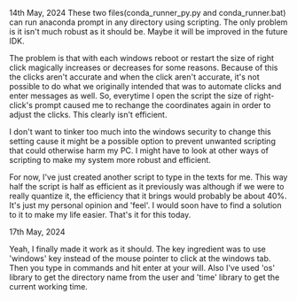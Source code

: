 14th May, 2024
These two files(conda_runner_py.py and conda_runner.bat) can run anaconda prompt in any directory using scripting. The only problem is it isn't much robust as it should be. Maybe it will be improved in the future IDK.

The problem is that with each windows reboot or restart the size of right click magically increases or decreases for some reasons. Because of this the clicks aren't accurate and when the click aren't accurate, it's not possible to do what we originally intended that was to automate clicks and enter messages as well. So, everytime I open the script the size of right-click's prompt caused me to rechange the coordinates again in order to adjust the clicks. This clearly isn't efficient.

I don't want to tinker too much into the windows security to change this setting cause it might be a possible option to prevent unwanted scripting that could otherwise harm my PC. I might have to look at other ways of scripting to make my system more robust and efficient.

For now, I've just created another script to type in the texts for me. This way half the script is half as efficient as it previously was although if we were to really quantize it, the efficiency that it brings would probably be about 40%. It's just my personal opinion and 'feel'. I would soon have to find a solution to it to make my life easier. That's it for this today.



17th May, 2024

Yeah, I finally made it work as it should. The key ingredient was to use 'windows' key instead of the mouse pointer to click at the windows tab. Then you type in commands and hit enter at your will. Also I've used 'os' library to get the directory name from the user and 'time' library to get the current working time.